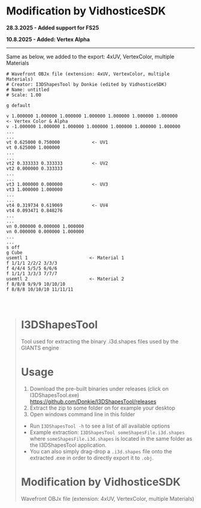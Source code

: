 # Modification by VidhosticeSDK

**28.3.2025 - Added support for FS25**

**10.8.2025 - Added: Vertex Alpha**

---

Same as below, we added to the export: 4xUV, VertexColor, multiple Materials

```
# Wavefront OBJx file (extension: 4xUV, VertexColor, multiple Materials)
# Creator: I3DShapesTool by Donkie (edited by VidhosticeSDK)
# Name: untitled
# Scale: 1.00

g default

v 1.000000 1.000000 1.000000 1.000000 1.000000 1.000000 1.000000           <- Vertex Color & Alpha
v -1.000000 1.000000 1.000000 1.000000 1.000000 1.000000 1.000000
...
...
vt 0.625000 0.750000            <- UV1
vt 0.625000 1.000000
...
...
vt2 0.333333 0.333333           <- UV2
vt2 0.000000 0.333333
...
...
vt3 1.000000 0.000000           <- UV3
vt3 1.000000 1.000000
...
...
vt4 0.319734 0.619069           <- UV4
vt4 0.093471 0.848276
...
...
vn 0.000000 0.000000 1.000000
vn 0.000000 0.000000 1.000000
...
...
s off
g Cube
usemtl 1                       <- Material 1
f 1/1/1 2/2/2 3/3/3
f 4/4/4 5/5/5 6/6/6
f 1/1/1 3/3/3 7/7/7
usemtl 2                       <- Material 2
f 8/8/8 9/9/9 10/10/10
f 8/8/8 10/10/10 11/11/11
```

<br/>

># I3DShapesTool
>Tool used for extracting the binary .i3d.shapes files used by the GIANTS engine
>
># Usage
>1. Download the pre-built binaries under releases (click on I3DShapesTool.exe) https://github.com/Donkie/I3DShapesTool/releases
>2. Extract the zip to some folder on for example your desktop
>3. Open windows command line in this folder
>* Run `I3DShapesTool -h` to see a list of all available options
>* Example extraction: `I3DShapesTool someShapesFile.i3d.shapes` where `someShapesFile.i3d.shapes` is located in the same folder as the I3DShapesTool application.
>* You can also simply drag-drop a `.i3d.shapes` file onto the extracted .exe in order to directly export it to `.obj`.
>
># Modification by VidhosticeSDK
>Wavefront OBJx file (extension: 4xUV, VertexColor, multiple Materials)
